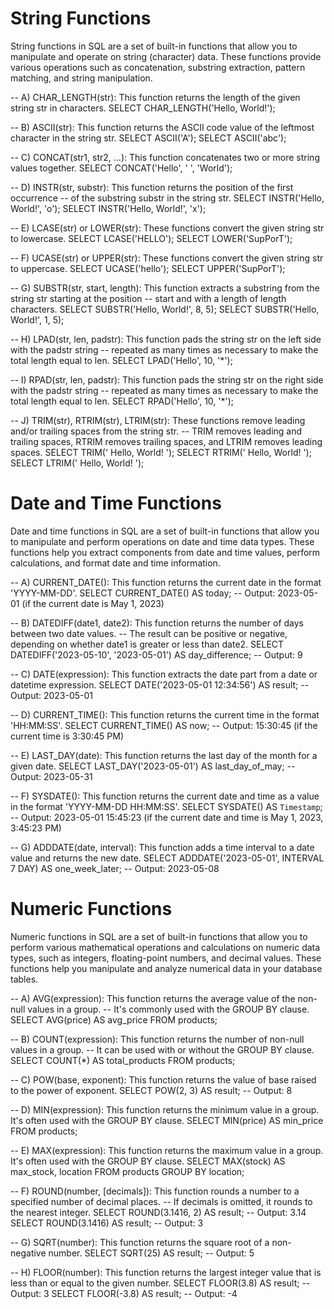 # String Functions
String functions in SQL are a set of built-in functions that allow you to manipulate and operate on string
 (character) data. These functions provide various operations such as concatenation, substring extraction,
 pattern matching, and string manipulation.

-- A) CHAR_LENGTH(str): This function returns the length of the given string str in characters.
SELECT CHAR_LENGTH('Hello, World!');

-- B) ASCII(str): This function returns the ASCII code value of the leftmost character in the string str.
SELECT ASCII('A');
SELECT ASCII('abc');

-- C) CONCAT(str1, str2, ...): This function concatenates two or more string values together.
SELECT CONCAT('Hello', ' ', 'World');

-- D) INSTR(str, substr): This function returns the position of the first occurrence
--    of the substring substr in the string str.
SELECT INSTR('Hello, World!', 'o');
SELECT INSTR('Hello, World!', 'x');

-- E) LCASE(str) or LOWER(str): These functions convert the given string str to lowercase.
SELECT LCASE('HELLO');
SELECT LOWER('SupPorT'); 

-- F) UCASE(str) or UPPER(str): These functions convert the given string str to uppercase.
SELECT UCASE('hello');
SELECT UPPER('SupPorT');

-- G) SUBSTR(str, start, length): This function extracts a substring from the string str starting at the position
--    start and with a length of length characters.
SELECT SUBSTR('Hello, World!', 8, 5);
SELECT SUBSTR('Hello, World!', 1, 5);

-- H) LPAD(str, len, padstr): This function pads the string str on the left side with the padstr string
--    repeated as many times as necessary to make the total length equal to len.
SELECT LPAD('Hello', 10, '*');

-- I) RPAD(str, len, padstr): This function pads the string str on the right side with the padstr string
--    repeated as many times as necessary to make the total length equal to len.
SELECT RPAD('Hello', 10, '*');

-- J) TRIM(str), RTRIM(str), LTRIM(str): These functions remove leading and/or trailing spaces from the string str.
--    TRIM removes leading and trailing spaces, RTRIM removes trailing spaces, and LTRIM removes leading spaces.
SELECT TRIM('   Hello, World!   ');
SELECT RTRIM('   Hello, World!   ');
SELECT LTRIM('   Hello, World!   ');

# Date and Time Functions
 Date and time functions in SQL are a set of built-in functions that allow you to manipulate and perform
 operations on date and time data types. These functions help you extract components from date and time values,
 perform calculations, and format date and time information. 

-- A) CURRENT_DATE(): This function returns the current date in the format 'YYYY-MM-DD'.
SELECT CURRENT_DATE() AS today;
-- Output: 2023-05-01 (if the current date is May 1, 2023)

-- B) DATEDIFF(date1, date2): This function returns the number of days between two date values. 
-- The result can be positive or negative, depending on whether date1 is greater or less than date2.
SELECT DATEDIFF('2023-05-10', '2023-05-01') AS day_difference;
-- Output: 9

-- C) DATE(expression): This function extracts the date part from a date or datetime expression.
SELECT DATE('2023-05-01 12:34:56') AS result;
-- Output: 2023-05-01

-- D) CURRENT_TIME(): This function returns the current time in the format 'HH:MM:SS'.
SELECT CURRENT_TIME() AS now;
-- Output: 15:30:45 (if the current time is 3:30:45 PM)

-- E) LAST_DAY(date): This function returns the last day of the month for a given date.
SELECT LAST_DAY('2023-05-01') AS last_day_of_may;
-- Output: 2023-05-31

-- F) SYSDATE(): This function returns the current date and time as a value in the format 'YYYY-MM-DD HH:MM:SS'.
SELECT SYSDATE() AS `Timestamp`;
-- Output: 2023-05-01 15:45:23 (if the current date and time is May 1, 2023, 3:45:23 PM)

-- G) ADDDATE(date, interval): This function adds a time interval to a date value and returns the new date.
SELECT ADDDATE('2023-05-01', INTERVAL 7 DAY) AS one_week_later;
-- Output: 2023-05-08

# Numeric Functions
 Numeric functions in SQL are a set of built-in functions that allow you to perform various mathematical
 operations and calculations on numeric data types, such as integers, floating-point numbers, and decimal values.
 These functions help you manipulate and analyze numerical data in your database tables. 

-- A) AVG(expression): This function returns the average value of the non-null values in a group.
--    It's commonly used with the GROUP BY clause.
SELECT AVG(price) AS avg_price
FROM products;

-- B) COUNT(expression): This function returns the number of non-null values in a group.
--    It can be used with or without the GROUP BY clause.
SELECT COUNT(*) AS total_products
FROM products;

-- C) POW(base, exponent): This function returns the value of base raised to the power of exponent.
SELECT POW(2, 3) AS result;
-- Output: 8

-- D) MIN(expression): This function returns the minimum value in a group. It's often used with the GROUP BY clause.
SELECT MIN(price) AS min_price
FROM products;

-- E) MAX(expression): This function returns the maximum value in a group. It's often used with the GROUP BY clause.
SELECT MAX(stock) AS max_stock, location
FROM products
GROUP BY location;

-- F) ROUND(number, [decimals]): This function rounds a number to a specified number of decimal places. 
--    If decimals is omitted, it rounds to the nearest integer.
SELECT ROUND(3.1416, 2) AS result; -- Output: 3.14
SELECT ROUND(3.1416) AS result; -- Output: 3

-- G) SQRT(number): This function returns the square root of a non-negative number.
SELECT SQRT(25) AS result; -- Output: 5

-- H) FLOOR(number): This function returns the largest integer value that is less than or equal to the given number.
SELECT FLOOR(3.8) AS result; -- Output: 3
SELECT FLOOR(-3.8) AS result; -- Output: -4
